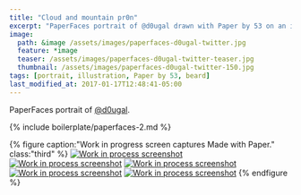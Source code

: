 ```yaml
---
title: "Cloud and mountain pr0n"
excerpt: "PaperFaces portrait of @d0ugal drawn with Paper by 53 on an iPad."
image: 
  path: &image /assets/images/paperfaces-d0ugal-twitter.jpg 
  feature: *image
  teaser: /assets/images/paperfaces-d0ugal-twitter-teaser.jpg
  thumbnail: /assets/images/paperfaces-d0ugal-twitter-150.jpg
tags: [portrait, illustration, Paper by 53, beard]
last_modified_at: 2017-01-17T12:48:41-05:00
---
```


PaperFaces portrait of [@d0ugal](https://twitter.com/d0ugal).

{% include boilerplate/paperfaces-2.md %}

{% figure caption:"Work in progress screen captures Made with Paper." class:"third" %}
[![Work in process screenshot](/assets/images/paperfaces-d0ugal-process-1-600.jpg)](/assets/images/paperfaces-d0ugal-process-1-lg.jpg) [![Work in process screenshot](/assets/images/paperfaces-d0ugal-process-2-600.jpg)](/assets/images/paperfaces-d0ugal-process-2-lg.jpg) [![Work in process screenshot](/assets/images/paperfaces-d0ugal-process-3-600.jpg)](/assets/images/paperfaces-d0ugal-process-3-lg.jpg) [![Work in process screenshot](/assets/images/paperfaces-d0ugal-process-4-600.jpg)](/assets/images/paperfaces-d0ugal-process-4-lg.jpg) [![Work in process screenshot](/assets/images/paperfaces-d0ugal-process-5-600.jpg)](/assets/images/paperfaces-d0ugal-process-5-lg.jpg)
{% endfigure %}
